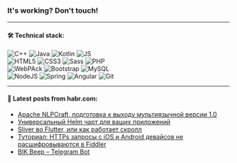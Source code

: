 ### It's working? Don't touch!

---

#### 🛠️ Technical stack:

![C++](https://img.shields.io/badge/C++-informational?logo=c%2B%2B&style=flat&logoColor=white&color=9C033A)
![Java](https://img.shields.io/badge/Java-informational?logo=java&style=flat&logoColor=white&color=007396)
![Kotlin](https://img.shields.io/badge/Kotlin-informational?logo=Kotlin&style=flat&logoColor=white&color=0095D5)
![JS](https://img.shields.io/badge/JS-informational?logo=javaScript&style=flat&logoColor=black&color=F7Df1E) <br>
![HTML5](https://img.shields.io/badge/HTML5-informational?logo=html5&style=flat&logoColor=white&color=E34F26)
![CSS3](https://img.shields.io/badge/CSS3-informational?logo=css3&style=flat&logoColor=white&color=157286)
![Sass](https://img.shields.io/badge/Saas-informational?logo=sass&style=flat&logoColor=white&color=hotpink)
![PHP](https://img.shields.io/badge/PHP-informational?logo=php&style=flat&logoColor=white&color=777BB4) <br>
![WebPAck](https://img.shields.io/badge/WebPack-informational?logo=webPack&style=flat&logoColor=white&color=FF6F00)
![Bootstrap](https://img.shields.io/badge/Bootstrap-informational?logo=Bootstrap&style=flat&logoColor=white&color=7952B3)
![MySQL](https://img.shields.io/badge/MySQL-informational?logo=MySQL&style=flat&logoColor=white&color=00f) <br>
![NodeJS](https://img.shields.io/badge/NodeJS-informational?logo=node.js&style=flat&logoColor=white&color=43853D)
![Spring](https://img.shields.io/badge/Spring-informational?logo=Spring&style=flat&logoColor=white&color=0A9EDC)
![Angular](https://img.shields.io/badge/Vue-informational?logo=vue.js&style=flat&logoColor=white&color=red)
![Git](https://img.shields.io/badge/Git-informational?logo=git&style=flat&logoColor=white&color=darkorange)

___

#### 💬 Latest posts from habr.com:

<!-- BLOG-POST-LIST:START -->
- [Apache NLPCraft, подготовка к выходу мультиязычной версии 1.0](https://habr.com/ru/post/657343/?utm_source=habrahabr&utm_medium=rss&utm_campaign=657343)
- [Универсальный Helm чарт для ваших приложений](https://habr.com/ru/post/657359/?utm_source=habrahabr&utm_medium=rss&utm_campaign=657359)
- [Sliver во Flutter, или как работает скролл](https://habr.com/ru/post/657215/?utm_source=habrahabr&utm_medium=rss&utm_campaign=657215)
- [Туториал: HTTPs запросы с iOS и Android девайсов не расшифровываются в Fiddler](https://habr.com/ru/post/657349/?utm_source=habrahabr&utm_medium=rss&utm_campaign=657349)
- [BIK Beep – Telegram Bot](https://habr.com/ru/post/657329/?utm_source=habrahabr&utm_medium=rss&utm_campaign=657329)
<!-- BLOG-POST-LIST:END -->
